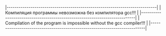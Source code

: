 |---------------------------------------------------------------------------|
| Компиляция программы невозможна без компилятора gcc!!!					|
|---------------------------------------------------------------------------|
| Compilation of the program is impossible without the gcc compiler!!!		|
|---------------------------------------------------------------------------|
